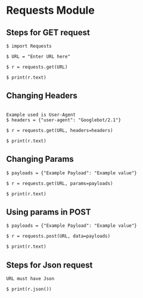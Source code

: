 # Requests Module

## Steps for GET request

```
$ import Requests

$ URL = "Enter URL here"

$ r = requests.get(URL)

$ print(r.text)
```

## Changing Headers

```

Example used is User-Agent
$ headers = {"user-agent": "Googlebot/2.1"}

$ r = requests.get(URL, headers=headers)

$ print(r.text)
```

## Changing Params

```
$ payloads = {"Example Payload": "Example value"}

$ r = requests.get(URL, params=payloads)

$ print(r.text)
```

## Using params in POST

```
$ payloads = {"Example Payload": "Example value"}

$ r = requests.post(URL, data=payloads)

$ print(r.text)
```

## Steps for Json request

```
URL must have Json

$ print(r.json())
```
